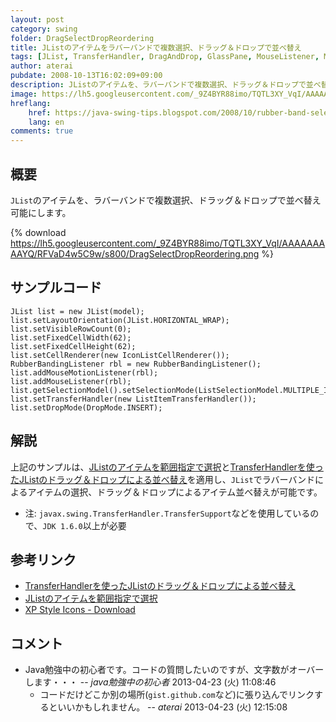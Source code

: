 ```yaml
---
layout: post
category: swing
folder: DragSelectDropReordering
title: JListのアイテムをラバーバンドで複数選択、ドラッグ＆ドロップで並べ替え
tags: [JList, TransferHandler, DragAndDrop, GlassPane, MouseListener, MouseMotionListener]
author: aterai
pubdate: 2008-10-13T16:02:09+09:00
description: JListのアイテムを、ラバーバンドで複数選択、ドラッグ＆ドロップで並べ替え可能にします。
image: https://lh5.googleusercontent.com/_9Z4BYR88imo/TQTL3XY_VqI/AAAAAAAAAYQ/RFVaD4w5C9w/s800/DragSelectDropReordering.png
hreflang:
    href: https://java-swing-tips.blogspot.com/2008/10/rubber-band-selection-drag-and-drop.html
    lang: en
comments: true
---
```

## 概要
`JList`のアイテムを、ラバーバンドで複数選択、ドラッグ＆ドロップで並べ替え可能にします。

{% download https://lh5.googleusercontent.com/_9Z4BYR88imo/TQTL3XY_VqI/AAAAAAAAAYQ/RFVaD4w5C9w/s800/DragSelectDropReordering.png %}

## サンプルコード
<pre class="prettyprint"><code>JList list = new JList(model);
list.setLayoutOrientation(JList.HORIZONTAL_WRAP);
list.setVisibleRowCount(0);
list.setFixedCellWidth(62);
list.setFixedCellHeight(62);
list.setCellRenderer(new IconListCellRenderer());
RubberBandingListener rbl = new RubberBandingListener();
list.addMouseMotionListener(rbl);
list.addMouseListener(rbl);
list.getSelectionModel().setSelectionMode(ListSelectionModel.MULTIPLE_INTERVAL_SELECTION);
list.setTransferHandler(new ListItemTransferHandler());
list.setDropMode(DropMode.INSERT);
</code></pre>

## 解説
上記のサンプルは、[JListのアイテムを範囲指定で選択](https://ateraimemo.com/Swing/RubberBanding.html)と[TransferHandlerを使ったJListのドラッグ＆ドロップによる並べ替え](https://ateraimemo.com/Swing/DnDReorderList.html)を適用し、`JList`でラバーバンドによるアイテムの選択、ドラッグ＆ドロップによるアイテム並べ替えが可能です。

- 注: `javax.swing.TransferHandler.TransferSupport`などを使用しているので、`JDK 1.6.0`以上が必要

<!-- dummy comment line for breaking list -->

## 参考リンク
- [TransferHandlerを使ったJListのドラッグ＆ドロップによる並べ替え](https://ateraimemo.com/Swing/DnDReorderList.html)
- [JListのアイテムを範囲指定で選択](https://ateraimemo.com/Swing/RubberBanding.html)
- [XP Style Icons - Download](https://xp-style-icons.en.softonic.com/)

<!-- dummy comment line for breaking list -->

## コメント
- Java勉強中の初心者です。コードの質問したいのですが、文字数がオーバーします・・・ -- *java勉強中の初心者* 2013-04-23 (火) 11:08:46
    - コードだけどこか別の場所(`gist.github.com`など)に張り込んでリンクするといいかもしれません。 -- *aterai* 2013-04-23 (火) 12:15:08

<!-- dummy comment line for breaking list -->
